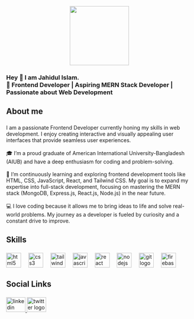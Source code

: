 <div align="center">
  <img height="160" src="https://i.ibb.co.com/ZT1LZsz/Black-and-Yellow-Modern-Business-Agency-Linked-In-Banner.png"  />
</div>

###

<h3 align="left">Hey 👋 I am Jahidul Islam. <br>🌟 Frontend Developer | Aspiring MERN Stack Developer | Passionate about Web Development</h3>

###

<h2 align="left">About me</h2>

###

<p align="left">I am  a passionate Frontend Developer currently honing my skills in web development. I enjoy creating interactive and visually appealing user interfaces that provide seamless user experiences.<br><br>🎓 I’m a proud graduate of American International University-Bangladesh (AIUB) and have a deep enthusiasm for coding and problem-solving.<br><br>🌱 I’m continuously learning and exploring frontend development tools like HTML, CSS, JavaScript, React, and Tailwind CSS. My goal is to expand my expertise into full-stack development, focusing on mastering the MERN stack (MongoDB, Express.js, React.js, Node.js) in the near future.<br><br>💻 I love coding because it allows me to bring ideas to life and solve real-world problems. My journey as a developer is fueled by curiosity and a constant drive to improve.</p>

###

<p align="left"></p>

###

<h2 align="left">Skills</h2>

###

<div align="left">
  <img src="https://cdn.jsdelivr.net/gh/devicons/devicon/icons/html5/html5-original.svg" height="40" alt="html5 logo"  />
  <img width="12" />
  <img src="https://cdn.jsdelivr.net/gh/devicons/devicon/icons/css3/css3-original.svg" height="40" alt="css3 logo"  />
  <img width="12" />
  <img src="https://cdn.jsdelivr.net/gh/devicons/devicon/icons/tailwindcss/tailwindcss-original-wordmark.svg" height="40" alt="tailwindcss logo"  />
  <img width="12" />
  <img src="https://cdn.jsdelivr.net/gh/devicons/devicon/icons/javascript/javascript-original.svg" height="40" alt="javascript logo"  />
  <img width="12" />
  <img src="https://cdn.jsdelivr.net/gh/devicons/devicon/icons/react/react-original.svg" height="40" alt="react logo"  />
  <img width="12" />
  <img src="https://cdn.jsdelivr.net/gh/devicons/devicon/icons/nodejs/nodejs-original.svg" height="40" alt="nodejs logo"  />
  <img width="12" />
  <img src="https://cdn.jsdelivr.net/gh/devicons/devicon/icons/git/git-original.svg" height="40" alt="git logo"  />
  <img width="12" />
  <img src="https://cdn.jsdelivr.net/gh/devicons/devicon/icons/firebase/firebase-plain.svg" height="40" alt="firebase logo"  />
</div>

###

<h2 align="left">Social Links</h2>

###

<div align="left">
  <a href="https://www.linkedin.com/in/md-jahidul-islam898/" target="_blank">
    <img src="https://raw.githubusercontent.com/maurodesouza/profile-readme-generator/master/src/assets/icons/social/linkedin/default.svg" width="52" height="40" alt="linkedin logo"  />
  </a>
  <a href="https://x.com/md_jahidul22" target="_blank">
    <img src="https://raw.githubusercontent.com/maurodesouza/profile-readme-generator/master/src/assets/icons/social/twitter/default.svg" width="52" height="40" alt="twitter logo"  />
  </a>
</div>

###

